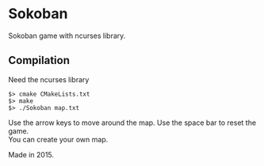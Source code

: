 # Sokoban

Sokoban game with ncurses library.

## Compilation

Need the ncurses library

    $> cmake CMakeLists.txt  
    $> make  
    $> ./Sokoban map.txt  

Use the arrow keys to move around the map. Use the space bar to reset the game.  
You can create your own map.  

Made in 2015.
